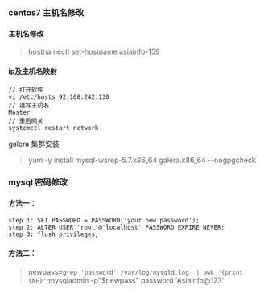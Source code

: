 ### centos7 主机名修改

#### 主机名修改
> hostnamectl set-hostname  asiainfo-159

####  ip及主机名映射
```
// 打开软件
vi /etc/hosts 92.168.242.130 
// 填写主机名
Master 
// 重启网关
systemctl restart network

```


galera 集群安装
> yum -y install mysql-wsrep-5.7.x86_64 galera.x86_64 --nogpgcheck

### mysql 密码修改
#### 方法一：
```
step 1: SET PASSWORD = PASSWORD('your new password');
step 2: ALTER USER 'root'@'localhost' PASSWORD EXPIRE NEVER;
step 3: flush privileges;
```
#### 方法二：

> newpass=`grep 'password' /var/log/mysqld.log  | awk '{print $NF}'`;mysqladmin -p"$newpass" password 'Asiainfo@123'
